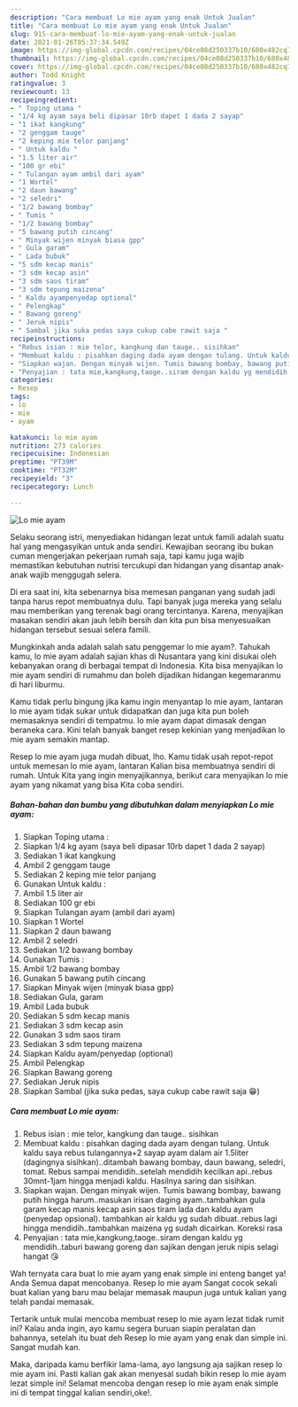 ```yaml
---
description: "Cara membuat Lo mie ayam yang enak Untuk Jualan"
title: "Cara membuat Lo mie ayam yang enak Untuk Jualan"
slug: 915-cara-membuat-lo-mie-ayam-yang-enak-untuk-jualan
date: 2021-01-26T05:37:34.549Z
image: https://img-global.cpcdn.com/recipes/04ce08d250337b10/680x482cq70/lo-mie-ayam-foto-resep-utama.jpg
thumbnail: https://img-global.cpcdn.com/recipes/04ce08d250337b10/680x482cq70/lo-mie-ayam-foto-resep-utama.jpg
cover: https://img-global.cpcdn.com/recipes/04ce08d250337b10/680x482cq70/lo-mie-ayam-foto-resep-utama.jpg
author: Todd Knight
ratingvalue: 3
reviewcount: 13
recipeingredient:
- " Toping utama "
- "1/4 kg ayam saya beli dipasar 10rb dapet 1 dada 2 sayap"
- "1 ikat kangkung"
- "2 genggam tauge"
- "2 keping mie telor panjang"
- " Untuk kaldu "
- "1.5 liter air"
- "100 gr ebi"
- " Tulangan ayam ambil dari ayam"
- "1 Wortel"
- "2 daun bawang"
- "2 seledri"
- "1/2 bawang bombay"
- " Tumis "
- "1/2 bawang bombay"
- "5 bawang putih cincang"
- " Minyak wijen minyak biasa gpp"
- " Gula garam"
- " Lada bubuk"
- "5 sdm kecap manis"
- "3 sdm kecap asin"
- "3 sdm saos tiram"
- "3 sdm tepung maizena"
- " Kaldu ayampenyedap optional"
- " Pelengkap"
- " Bawang goreng"
- " Jeruk nipis"
- " Sambal jika suka pedas saya cukup cabe rawit saja "
recipeinstructions:
- "Rebus isian : mie telor, kangkung dan tauge.. sisihkan"
- "Membuat kaldu : pisahkan daging dada ayam dengan tulang. Untuk kaldu saya rebus tulangannya+2 sayap ayam dalam air 1.5liter (dagingnya sisihkan)..ditambah bawang bombay, daun bawang, seledri, tomat. Rebus sampai mendidih..setelah mendidih kecilkan api..rebus 30mnt-1jam hingga menjadi kaldu. Hasilnya saring dan sisihkan."
- "Siapkan wajan. Dengan minyak wijen. Tumis bawang bombay, bawang putih hingga harum..masukan irisan daging ayam..tambahkan gula garam kecap manis kecap asin saos tiram lada dan kaldu ayam (penyedap opsional). tambahkan air kaldu yg sudah dibuat..rebus lagi hingga mendidih..tambahkan maizena yg sudah dicairkan. Koreksi rasa"
- "Penyajian : tata mie,kangkung,taoge..siram dengan kaldu yg mendidih..taburi bawang goreng dan sajikan dengan jeruk nipis selagi hangat 😘"
categories:
- Resep
tags:
- lo
- mie
- ayam

katakunci: lo mie ayam 
nutrition: 273 calories
recipecuisine: Indonesian
preptime: "PT39M"
cooktime: "PT32M"
recipeyield: "3"
recipecategory: Lunch

---
```



![Lo mie ayam](https://img-global.cpcdn.com/recipes/04ce08d250337b10/680x482cq70/lo-mie-ayam-foto-resep-utama.jpg)

Selaku seorang istri, menyediakan hidangan lezat untuk famili adalah suatu hal yang mengasyikan untuk anda sendiri. Kewajiban seorang ibu bukan cuman mengerjakan pekerjaan rumah saja, tapi kamu juga wajib memastikan kebutuhan nutrisi tercukupi dan hidangan yang disantap anak-anak wajib menggugah selera.

Di era  saat ini, kita sebenarnya bisa memesan panganan yang sudah jadi tanpa harus repot membuatnya dulu. Tapi banyak juga mereka yang selalu mau memberikan yang terenak bagi orang tercintanya. Karena, menyajikan masakan sendiri akan jauh lebih bersih dan kita pun bisa menyesuaikan hidangan tersebut sesuai selera famili. 



Mungkinkah anda adalah salah satu penggemar lo mie ayam?. Tahukah kamu, lo mie ayam adalah sajian khas di Nusantara yang kini disukai oleh kebanyakan orang di berbagai tempat di Indonesia. Kita bisa menyajikan lo mie ayam sendiri di rumahmu dan boleh dijadikan hidangan kegemaranmu di hari liburmu.

Kamu tidak perlu bingung jika kamu ingin menyantap lo mie ayam, lantaran lo mie ayam tidak sukar untuk didapatkan dan juga kita pun boleh memasaknya sendiri di tempatmu. lo mie ayam dapat dimasak dengan beraneka cara. Kini telah banyak banget resep kekinian yang menjadikan lo mie ayam semakin mantap.

Resep lo mie ayam juga mudah dibuat, lho. Kamu tidak usah repot-repot untuk memesan lo mie ayam, lantaran Kalian bisa membuatnya sendiri di rumah. Untuk Kita yang ingin menyajikannya, berikut cara menyajikan lo mie ayam yang nikamat yang bisa Kita coba sendiri.

<!--inarticleads1-->

##### Bahan-bahan dan bumbu yang dibutuhkan dalam menyiapkan Lo mie ayam:

1. Siapkan  Toping utama :
1. Siapkan 1/4 kg ayam (saya beli dipasar 10rb dapet 1 dada 2 sayap)
1. Sediakan 1 ikat kangkung
1. Ambil 2 genggam tauge
1. Sediakan 2 keping mie telor panjang
1. Gunakan  Untuk kaldu :
1. Ambil 1.5 liter air
1. Sediakan 100 gr ebi
1. Siapkan  Tulangan ayam (ambil dari ayam)
1. Siapkan 1 Wortel
1. Siapkan 2 daun bawang
1. Ambil 2 seledri
1. Sediakan 1/2 bawang bombay
1. Gunakan  Tumis :
1. Ambil 1/2 bawang bombay
1. Gunakan 5 bawang putih cincang
1. Siapkan  Minyak wijen (minyak biasa gpp)
1. Sediakan  Gula, garam
1. Ambil  Lada bubuk
1. Sediakan 5 sdm kecap manis
1. Sediakan 3 sdm kecap asin
1. Gunakan 3 sdm saos tiram
1. Sediakan 3 sdm tepung maizena
1. Siapkan  Kaldu ayam/penyedap (optional)
1. Ambil  Pelengkap
1. Siapkan  Bawang goreng
1. Sediakan  Jeruk nipis
1. Siapkan  Sambal (jika suka pedas, saya cukup cabe rawit saja 😁)




<!--inarticleads2-->

##### Cara membuat Lo mie ayam:

1. Rebus isian : mie telor, kangkung dan tauge.. sisihkan
1. Membuat kaldu : pisahkan daging dada ayam dengan tulang. Untuk kaldu saya rebus tulangannya+2 sayap ayam dalam air 1.5liter (dagingnya sisihkan)..ditambah bawang bombay, daun bawang, seledri, tomat. Rebus sampai mendidih..setelah mendidih kecilkan api..rebus 30mnt-1jam hingga menjadi kaldu. Hasilnya saring dan sisihkan.
1. Siapkan wajan. Dengan minyak wijen. Tumis bawang bombay, bawang putih hingga harum..masukan irisan daging ayam..tambahkan gula garam kecap manis kecap asin saos tiram lada dan kaldu ayam (penyedap opsional). tambahkan air kaldu yg sudah dibuat..rebus lagi hingga mendidih..tambahkan maizena yg sudah dicairkan. Koreksi rasa
1. Penyajian : tata mie,kangkung,taoge..siram dengan kaldu yg mendidih..taburi bawang goreng dan sajikan dengan jeruk nipis selagi hangat 😘




Wah ternyata cara buat lo mie ayam yang enak simple ini enteng banget ya! Anda Semua dapat mencobanya. Resep lo mie ayam Sangat cocok sekali buat kalian yang baru mau belajar memasak maupun juga untuk kalian yang telah pandai memasak.

Tertarik untuk mulai mencoba membuat resep lo mie ayam lezat tidak rumit ini? Kalau anda ingin, ayo kamu segera buruan siapin peralatan dan bahannya, setelah itu buat deh Resep lo mie ayam yang enak dan simple ini. Sangat mudah kan. 

Maka, daripada kamu berfikir lama-lama, ayo langsung aja sajikan resep lo mie ayam ini. Pasti kalian gak akan menyesal sudah bikin resep lo mie ayam lezat simple ini! Selamat mencoba dengan resep lo mie ayam enak simple ini di tempat tinggal kalian sendiri,oke!.

